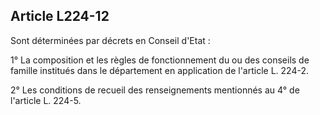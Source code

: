 ## Article L224-12

Sont déterminées par décrets en Conseil d'Etat :

1° La composition et les règles de fonctionnement du ou des conseils de famille institués dans le département
en application de l'article L. 224-2.

2° Les conditions de recueil des renseignements mentionnés au 4° de l'article L. 224-5.


